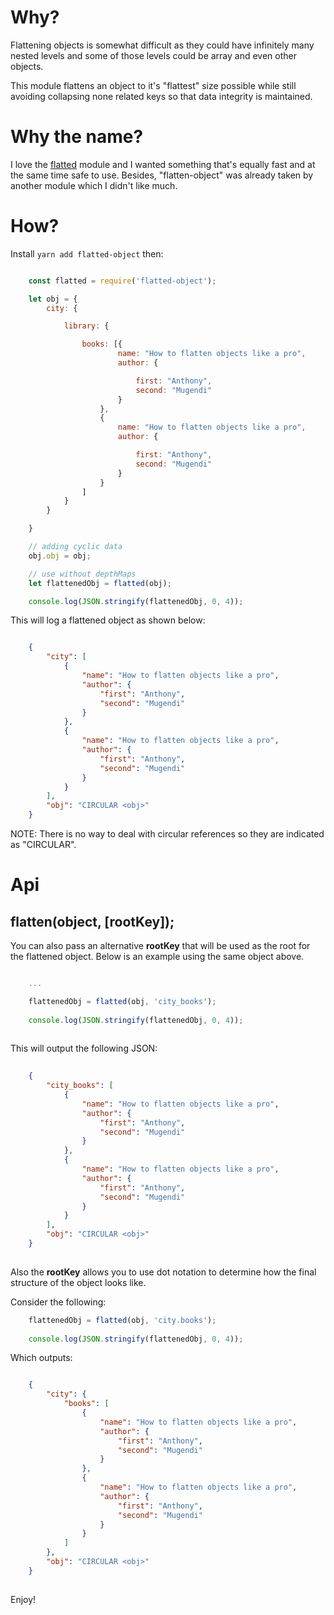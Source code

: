<!--
 Copyright 2021 Anthony Mugendi
 
 Licensed under the Apache License, Version 2.0 (the "License");
 you may not use this file except in compliance with the License.
 You may obtain a copy of the License at
 
     http://www.apache.org/licenses/LICENSE-2.0
 
 Unless required by applicable law or agreed to in writing, software
 distributed under the License is distributed on an "AS IS" BASIS,
 WITHOUT WARRANTIES OR CONDITIONS OF ANY KIND, either express or implied.
 See the License for the specific language governing permissions and
 limitations under the License.
-->

# Why?

Flattening objects is somewhat difficult as they could have infinitely many nested levels and some of those levels could be array and even other objects.

This module flattens an object to it's "flattest" size possible while still avoiding collapsing none related keys so that data integrity is maintained.

# Why the name?

I love the [flatted](https://www.npmjs.com/package/flatted) module and I wanted something that's equally fast and at the same time safe to use. Besides, "flatten-object" was already taken by another module which I didn't like much.

# How?

Install ```yarn add flatted-object``` then:

```javascript

    const flatted = require('flatted-object');

    let obj = {
        city: {

            library: {

                books: [{
                        name: "How to flatten objects like a pro",
                        author: {

                            first: "Anthony",
                            second: "Mugendi"
                        }
                    },
                    {
                        name: "How to flatten objects like a pro",
                        author: {

                            first: "Anthony",
                            second: "Mugendi"
                        }
                    }
                ]
            }
        }

    }

    // adding cyclic data
    obj.obj = obj;

    // use without depthMaps
    let flattenedObj = flatted(obj);

    console.log(JSON.stringify(flattenedObj, 0, 4));

```

This will log a flattened object as shown below:

```json

    {
        "city": [
            {
                "name": "How to flatten objects like a pro",
                "author": {
                    "first": "Anthony",
                    "second": "Mugendi"
                }
            },
            {
                "name": "How to flatten objects like a pro",
                "author": {
                    "first": "Anthony",
                    "second": "Mugendi"
                }
            }
        ],
        "obj": "CIRCULAR <obj>"
    }


```

NOTE: There is no way to deal with circular references so they are indicated as "CIRCULAR".

# Api
## flatten(object, [rootKey]);

You can also pass an alternative **rootKey** that will be used as the root for the flattened object. Below is an example using the same object above.

```javascript

    ...

    flattenedObj = flatted(obj, 'city_books');
    
    console.log(JSON.stringify(flattenedObj, 0, 4));
    

```

This will output the following JSON:

```json
    
    {
        "city_books": [
            {
                "name": "How to flatten objects like a pro",
                "author": {
                    "first": "Anthony",
                    "second": "Mugendi"
                }
            },
            {
                "name": "How to flatten objects like a pro",
                "author": {
                    "first": "Anthony",
                    "second": "Mugendi"
                }
            }
        ],
        "obj": "CIRCULAR <obj>"
    }
    

```

Also the **rootKey** allows you to use dot notation to determine how the final structure of the object looks like.

Consider the following:

```javascript
    flattenedObj = flatted(obj, 'city.books');
    
    console.log(JSON.stringify(flattenedObj, 0, 4));

```

Which outputs:


```json 

    {
        "city": {
            "books": [
                {
                    "name": "How to flatten objects like a pro",
                    "author": {
                        "first": "Anthony",
                        "second": "Mugendi"
                    }
                },
                {
                    "name": "How to flatten objects like a pro",
                    "author": {
                        "first": "Anthony",
                        "second": "Mugendi"
                    }
                }
            ]
        },
        "obj": "CIRCULAR <obj>"
    }
    

```

Enjoy!



